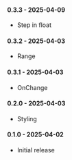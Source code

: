 #### 0.3.3 - 2025-04-09
* Step in float
#### 0.3.2 - 2025-04-03
* Range
#### 0.3.1 - 2025-04-03
* OnChange
#### 0.2.0 - 2025-04-03
* Styling
#### 0.1.0 - 2025-04-02
* Initial release
